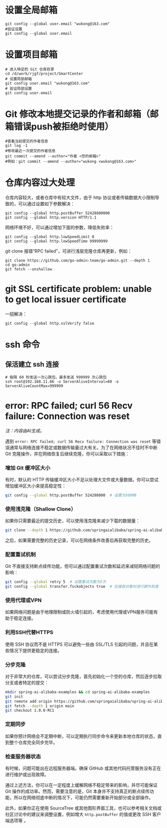 # 设置全局邮箱

```shell
git config --global user.email "wukong@163.com"
#验证设置
git config --global user.email
```

# 设置项目邮箱

```shell
# 进入特定的 Git 仓库目录
cd /d/work/rjgf/project/SmartCenter
# 设置局部邮箱
git config user.email "wukong@163.com"
# 验证局部设置
git config user.email
```

# Git 修改本地提交记录的作者和邮箱（邮箱错误push被拒绝时使用）

```shell
#查看当前提交的作者信息
git log -1
#修改最近一次提交的作者信息
git commit --amend --author="作者 <您的邮箱>"
#例如：git commit --amend --author="wukong <wukong@163.com>"

```

# 仓库内容过大处理

仓库内容较大，或者仓库中有较大文件，由于 http 协议或者传输数据大小限制导致的，可以通过设置如下参数解决：

```shell
git config --global http.postBuffer 52428800000
git config --global http.version HTTP/1.1
```

网络环境不好，可以通过增加下面的参数，降低失败率：

```shell
git config --global http.lowSpeedLimit 0
git config --global http.lowSpeedTime 99999999
```

git clone 报错“RPC failed”，可进行浅层克隆仓库再更新，例如：

```shell
git clone https://github.com/go-admin-team/go-admin.git --depth 1
cd go-admin
git fetch --unshallow
```

# git SSL certificate problem: unable to get local issuer certificate

一招解决：

```shell
git config --global http.sslVerify false
```

# ssh 命令

##  保活建立 ssh 连接
```shell
# 每隔 60 秒发送一次心跳包，最多发送 999999 次心跳包
ssh root@192.168.11.66 -o ServerAliveInterval=60 -o ServerAliveCountMax=999999
```





# error: RPC failed; curl 56 Recv failure: Connection was reset

*注：内容由AI生成。*

遇到 `error: RPC failed; curl 56 Recv failure: Connection was reset` 等错误通常与网络连接不稳定或数据传输量过大有关。为了在网络状况不佳时不中断 Git 克隆操作，并在网络恢复后继续克隆，你可以采取以下措施：

### 增加 Git 缓冲区大小
有时，默认的 HTTP 传输缓冲区大小不足以处理大文件或大量数据。你可以尝试增加缓冲区大小来提高稳定性：
```bash
git config --global http.postBuffer 524288000  # 设置为500MB
```

### 使用浅克隆（Shallow Clone）
如果你只需要最近的提交历史，可以使用浅克隆来减少下载的数据量：
```bash
git clone --depth 1 https://github.com/springaialibaba/spring-ai-alibaba-examples.git
```
之后，如果需要完整的历史记录，可以在网络条件改善后再获取完整的历史。

### 配置重试机制
Git 不直接支持断点续传功能，但可以通过配置重试次数和延迟来减轻网络问题的影响：
```bash
git config --global retry 5  # 设置重试次数为5次
git config --global transfer.fsckobjects true  # 在接收对象时进行额外检查
```

### 使用代理或VPN
如果网络问题是由于地理限制或防火墙引起的，考虑使用代理或VPN服务可能有助于稳定连接。

### 利用SSH代替HTTPS
使用 SSH 协议而不是 HTTPS 可以避免一些由 SSL/TLS 引起的问题，并且在某些情况下提供更稳定的连接。

### 分步克隆
对于非常大的仓库，可以尝试分步克隆，首先初始化一个空的仓库，然后逐步拉取分支或者特定的提交：
```bash
mkdir spring-ai-alibaba-examples && cd spring-ai-alibaba-examples
git init
git remote add origin https://github.com/springaialibaba/spring-ai-alibaba-examples.git
git fetch --depth 1 origin main
git checkout 1.0.0-RC1
```

### 定期同步
如果你预计网络会不定期中断，可以定期执行同步命令来更新本地仓库的状态，直到整个仓库完全同步完毕。

### 检查服务器状态
有时候，问题可能出在远程服务器端。确保 GitHub 或其他代码托管服务没有正在进行维护或出现故障。

通过上述方法，你可以在一定程度上缓解网络不稳定带来的影响，并尽可能保证 Git 操作的成功率。然而，需要注意的是，Git 本身并不支持真正的断点续传功能，所以在网络彻底中断的情况下，可能仍然需要重新开始部分或全部操作。 

此外，如果你正在使用 SourceTree 或其他图形界面工具，也可以参考相关文档或社区讨论中的建议来调整设置，例如增大 `http.postBuffer` 的值或更改 SSH 客户端选项等 。